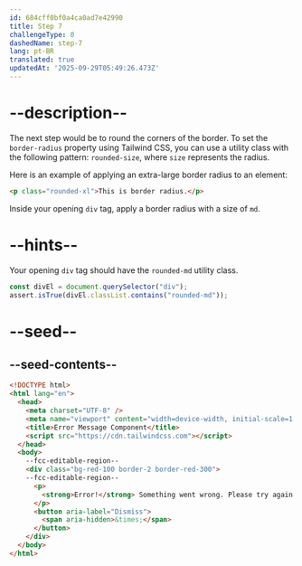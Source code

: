 ```yaml
---
id: 684cff0bf0a4ca0ad7e42990
title: Step 7
challengeType: 0
dashedName: step-7
lang: pt-BR
translated: true
updatedAt: '2025-09-29T05:49:26.473Z'
---
```


# --description--

The next step would be to round the corners of the border. To set the `border-radius` property using Tailwind CSS, you can use a utility class with the following pattern: `rounded-size`, where `size` represents the radius. 

Here is an example of applying an extra-large border radius to an element:

```html
<p class="rounded-xl">This is border radius.</p>
```

Inside your opening `div` tag, apply a border radius with a size of `md`. 

# --hints--

Your opening `div` tag should have the `rounded-md` utility class.

```js
const divEl = document.querySelector("div");
assert.isTrue(divEl.classList.contains("rounded-md"));
```

# --seed--

## --seed-contents--

```html
<!DOCTYPE html>
<html lang="en">
  <head>
    <meta charset="UTF-8" />
    <meta name="viewport" content="width=device-width, initial-scale=1.0" />
    <title>Error Message Component</title>
    <script src="https://cdn.tailwindcss.com"></script>
  </head>
  <body>
    --fcc-editable-region--
    <div class="bg-red-100 border-2 border-red-300">
    --fcc-editable-region--
      <p>
        <strong>Error!</strong> Something went wrong. Please try again.
      </p>
      <button aria-label="Dismiss">
        <span aria-hidden>&times;</span>
      </button>
    </div>
  </body>
</html>
```
